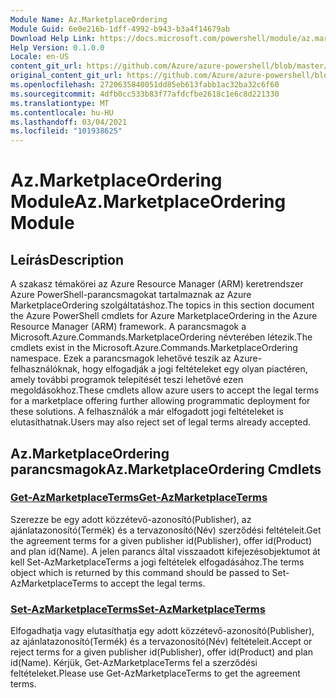 ```yaml
---
Module Name: Az.MarketplaceOrdering
Module Guid: 6e0e216b-1dff-4992-b943-b3a4f14679ab
Download Help Link: https://docs.microsoft.com/powershell/module/az.marketplaceordering
Help Version: 0.1.0.0
Locale: en-US
content_git_url: https://github.com/Azure/azure-powershell/blob/master/src/MarketplaceOrdering/MarketplaceOrdering/help/Az.MarketplaceOrdering.md
original_content_git_url: https://github.com/Azure/azure-powershell/blob/master/src/MarketplaceOrdering/MarketplaceOrdering/help/Az.MarketplaceOrdering.md
ms.openlocfilehash: 2720635840051dd85eb613fabb1ac32ba32c6f60
ms.sourcegitcommit: 4dfb0cc533b83f77afdcfbe2618c1e6c8d221330
ms.translationtype: MT
ms.contentlocale: hu-HU
ms.lasthandoff: 03/04/2021
ms.locfileid: "101938625"
---
```

# <span data-ttu-id="4633d-101">Az.MarketplaceOrdering Module</span><span class="sxs-lookup"><span data-stu-id="4633d-101">Az.MarketplaceOrdering Module</span></span>
## <span data-ttu-id="4633d-102">Leírás</span><span class="sxs-lookup"><span data-stu-id="4633d-102">Description</span></span>
<span data-ttu-id="4633d-103">A szakasz témakörei az Azure Resource Manager (ARM) keretrendszer Azure PowerShell-parancsmagokat tartalmaznak az Azure MarketplaceOrdering szolgáltatáshoz.</span><span class="sxs-lookup"><span data-stu-id="4633d-103">The topics in this section document the Azure PowerShell cmdlets for Azure MarketplaceOrdering in the Azure Resource Manager (ARM) framework.</span></span> <span data-ttu-id="4633d-104">A parancsmagok a Microsoft.Azure.Commands.MarketplaceOrdering névterében létezik.</span><span class="sxs-lookup"><span data-stu-id="4633d-104">The cmdlets exist in the Microsoft.Azure.Commands.MarketplaceOrdering namespace.</span></span> <span data-ttu-id="4633d-105">Ezek a parancsmagok lehetővé teszik az Azure-felhasználóknak, hogy elfogadják a jogi feltételeket egy olyan piactéren, amely további programok telepítését teszi lehetővé ezen megoldásokhoz.</span><span class="sxs-lookup"><span data-stu-id="4633d-105">These cmdlets allow azure users to accept the legal terms for a marketplace offering further allowing programmatic deployment for these solutions.</span></span> <span data-ttu-id="4633d-106">A felhasználók a már elfogadott jogi feltételeket is elutasíthatnak.</span><span class="sxs-lookup"><span data-stu-id="4633d-106">Users may also reject set of legal terms already accepted.</span></span>

## <span data-ttu-id="4633d-107">Az.MarketplaceOrdering parancsmagok</span><span class="sxs-lookup"><span data-stu-id="4633d-107">Az.MarketplaceOrdering Cmdlets</span></span>
### [<span data-ttu-id="4633d-108">Get-AzMarketplaceTerms</span><span class="sxs-lookup"><span data-stu-id="4633d-108">Get-AzMarketplaceTerms</span></span>](Get-AzMarketplaceTerms.md)
<span data-ttu-id="4633d-109">Szerezze be egy adott közzétevő-azonosító(Publisher), az ajánlatazonosító(Termék) és a tervazonosító(Név) szerződési feltételeit.</span><span class="sxs-lookup"><span data-stu-id="4633d-109">Get the agreement terms for a given publisher id(Publisher), offer id(Product) and plan id(Name).</span></span> <span data-ttu-id="4633d-110">A jelen parancs által visszaadott kifejezésobjektumot át kell Set-AzMarketplaceTerms a jogi feltételek elfogadásához.</span><span class="sxs-lookup"><span data-stu-id="4633d-110">The terms object which is returned by this command should be passed to Set-AzMarketplaceTerms to accept the legal terms.</span></span>

### [<span data-ttu-id="4633d-111">Set-AzMarketplaceTerms</span><span class="sxs-lookup"><span data-stu-id="4633d-111">Set-AzMarketplaceTerms</span></span>](Set-AzMarketplaceTerms.md)
<span data-ttu-id="4633d-112">Elfogadhatja vagy elutasíthatja egy adott közzétevő-azonosító(Publisher), az ajánlatazonosító(Termék) és a tervazonosító(Név) feltételeit.</span><span class="sxs-lookup"><span data-stu-id="4633d-112">Accept or reject terms for a given publisher id(Publisher), offer id(Product) and plan id(Name).</span></span> <span data-ttu-id="4633d-113">Kérjük, Get-AzMarketplaceTerms fel a szerződési feltételeket.</span><span class="sxs-lookup"><span data-stu-id="4633d-113">Please use Get-AzMarketplaceTerms to get the agreement terms.</span></span>

